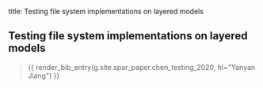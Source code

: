 title: Testing file system implementations on layered models

## Testing file system implementations on layered models

> {{ render_bib_entry(g.site.spar_paper.chen_testing_2020, hl="Yanyan Jiang") }}
